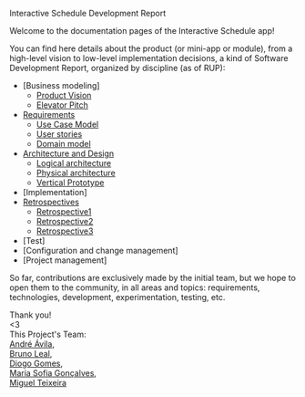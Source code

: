 Interactive Schedule Development Report

Welcome to the documentation pages of the Interactive Schedule app!

You can find here details about the product (or mini-app or module), from a high-level vision to low-level implementation decisions, a kind of Software Development Report, organized by discipline (as of RUP):

* [Business modeling] <br>
    * [Product Vision](https://github.com/DG05367/FEUP-ESOF/blob/main/docs/ProductVision.md)<br>
    * [Elevator Pitch](https://github.com/DG05367/FEUP-ESOF/blob/main/docs/ElevatorPitch.md)<br>
* [Requirements](https://github.com/DG05367/FEUP-ESOF/blob/main/docs/Requirements.md)<br>
    * [Use Case Model](https://github.com/DG05367/FEUP-ESOF/blob/main/docs/Requirements.md#use-case-model)<br>
    * [User stories](https://github.com/DG05367/FEUP-ESOF/issues)<br>
    * [Domain model](https://github.com/DG05367/FEUP-ESOF/blob/main/docs/Requirements.md#domain-model)<br>
* [Architecture and Design](https://github.com/DG05367/FEUP-ESOF/blob/main/docs/ArchitectureAndDesign.md)<br>
    * [Logical architecture](https://github.com/DG05367/FEUP-ESOF/blob/main/docs/ArchitectureAndDesign.md#logical-architecture)<br>
    * [Physical architecture](https://github.com/DG05367/FEUP-ESOF/blob/main/docs/ArchitectureAndDesign.md#physical-architecture)<br>
    * [Vertical Prototype](https://github.com/DG05367/FEUP-ESOF/blob/main/docs/ArchitectureAndDesign.md#vertical-prototype)<br>
* [Implementation]<br>
* [Retrospectives](https://github.com/DG05367/FEUP-ESOF/blob/main/docs/Retrospectives.md)<br>
    * [Retrospective1](https://github.com/DG05367/FEUP-ESOF/blob/main/docs/Retrospectives.md#Retrospective-1)<br>
    * [Retrospective2](https://github.com/DG05367/FEUP-ESOF/blob/main/docs/Retrospectives.md#Retrospective-2)<br>
    * [Retrospective3](https://github.com/DG05367/FEUP-ESOF/blob/main/docs/Retrospectives.md#Retrospective-3)<br>
* [Test]<br>
* [Configuration and change management]<br>
* [Project management]<br>

So far, contributions are exclusively made by the initial team, but we hope to open them to the community, in all areas and topics: requirements, technologies, development, experimentation, testing, etc.


Thank you! <br>
<3 <br>
This Project's Team:<br>
[André Ávila](https://github.com/AvilaAndre), <br>
[Bruno Leal](https://github.com/up202008047), <br>
[Diogo Gomes](https://github.com/DG05367), <br>
[Maria Sofia Gonçalves](https://github.com/MSofiaGoncalves), <br>
[Miguel Teixeira](https://github.com/teixemigue) <br>
